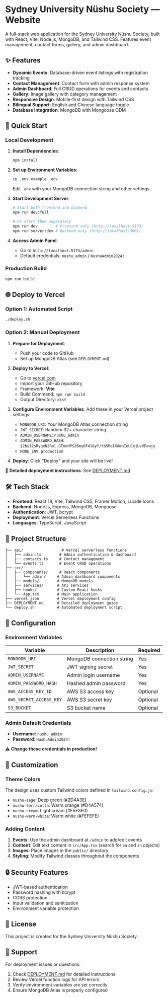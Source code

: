 # Sydney University Nüshu Society — Website

A full-stack web application for the Sydney University Nüshu Society, built with React, Vite, Node.js, MongoDB, and Tailwind CSS. Features event management, contact forms, gallery, and admin dashboard.

## ✨ Features

- **Dynamic Events**: Database-driven event listings with registration tracking
- **Contact Management**: Contact form with admin response system
- **Admin Dashboard**: Full CRUD operations for events and contacts
- **Gallery**: Image gallery with category management
- **Responsive Design**: Mobile-first design with Tailwind CSS
- **Bilingual Support**: English and Chinese language toggle
- **Database Integration**: MongoDB with Mongoose ODM

## 🚀 Quick Start

### Local Development

1. **Install Dependencies**:
   ```bash
   npm install
   ```

2. **Set up Environment Variables**:
   ```bash
   cp .env.example .env
   ```
   Edit `.env` with your MongoDB connection string and other settings.

3. **Start Development Server**:
   ```bash
   # Start both frontend and backend
   npm run dev:full
   
   # Or start them separately
   npm run dev        # Frontend only (http://localhost:5173)
   npm run server:dev # Backend only (http://localhost:3001)
   ```

4. **Access Admin Panel**:
   - Go to `http://localhost:5173/admin`
   - Default credentials: `nushu_admin` / `NushuAdmin2024!`

### Production Build

```bash
npm run build
```

## 🌐 Deploy to Vercel

### Option 1: Automated Script

```bash
./deploy.sh
```

### Option 2: Manual Deployment

1. **Prepare for Deployment**:
   - Push your code to GitHub
   - Set up MongoDB Atlas (see `DEPLOYMENT.md`)

2. **Deploy to Vercel**:
   - Go to [vercel.com](https://vercel.com)
   - Import your GitHub repository
   - Framework: **Vite**
   - Build Command: `npm run build`
   - Output Directory: `dist`

3. **Configure Environment Variables**:
   Add these in your Vercel project settings:
   - `MONGODB_URI`: Your MongoDB Atlas connection string
   - `JWT_SECRET`: Random 32+ character string
   - `ADMIN_USERNAME`: `nushu_admin`
   - `ADMIN_PASSWORD_HASH`: `$2b$12$RyqmN2Rol.GTmeHPS26myOF418yY/tbSMaIXdmnIeUCejUvVFewjy`
   - `NODE_ENV`: `production`

4. **Deploy**: Click "Deploy" and your site will be live!

📖 **Detailed deployment instructions**: See [DEPLOYMENT.md](./DEPLOYMENT.md)

## 🛠 Tech Stack

- **Frontend**: React 18, Vite, Tailwind CSS, Framer Motion, Lucide Icons
- **Backend**: Node.js, Express, MongoDB, Mongoose
- **Authentication**: JWT, bcrypt
- **Deployment**: Vercel Serverless Functions
- **Languages**: TypeScript, JavaScript

## 📁 Project Structure

```
├── api/                 # Vercel serverless functions
│   ├── admin.ts        # Admin authentication & dashboard
│   ├── contacts.ts     # Contact management
│   └── events.ts       # Event CRUD operations
├── src/
│   ├── components/     # React components
│   │   └── admin/     # Admin dashboard components
│   ├── models/        # MongoDB models
│   ├── services/      # API services
│   ├── hooks/         # Custom React hooks
│   └── App.tsx        # Main application
├── vercel.json        # Vercel deployment config
├── DEPLOYMENT.md      # Detailed deployment guide
└── deploy.sh          # Automated deployment script
```

## 🔧 Configuration

### Environment Variables

| Variable | Description | Required |
|----------|-------------|----------|
| `MONGODB_URI` | MongoDB connection string | Yes |
| `JWT_SECRET` | JWT signing secret | Yes |
| `ADMIN_USERNAME` | Admin login username | Yes |
| `ADMIN_PASSWORD_HASH` | Hashed admin password | Yes |
| `AWS_ACCESS_KEY_ID` | AWS S3 access key | Optional |
| `AWS_SECRET_ACCESS_KEY` | AWS S3 secret key | Optional |
| `S3_BUCKET` | S3 bucket name | Optional |

### Admin Default Credentials

- **Username**: `nushu_admin`
- **Password**: `NushuAdmin2024!`

⚠️ **Change these credentials in production!**

## 🎨 Customization

### Theme Colors

The design uses custom Tailwind colors defined in `tailwind.config.js`:
- `nushu-sage`: Deep green (#2D4A3E)
- `nushu-terracotta`: Warm orange (#D4A574)  
- `nushu-cream`: Light cream (#F5F3F0)
- `nushu-warm-white`: Warm white (#FEFEFE)

### Adding Content

1. **Events**: Use the admin dashboard at `/admin` to add/edit events
2. **Content**: Edit text content in `src/App.tsx` (search for `en` and `zh` objects)
3. **Images**: Place images in the `public/` directory
4. **Styling**: Modify Tailwind classes throughout the components

## 🔒 Security Features

- JWT-based authentication
- Password hashing with bcrypt
- CORS protection
- Input validation and sanitization
- Environment variable protection

## 📝 License

This project is created for the Sydney University Nüshu Society.

## 🤝 Support

For deployment issues or questions:
1. Check [DEPLOYMENT.md](./DEPLOYMENT.md) for detailed instructions
2. Review Vercel function logs for API errors
3. Verify environment variables are set correctly
4. Ensure MongoDB Atlas is properly configured
